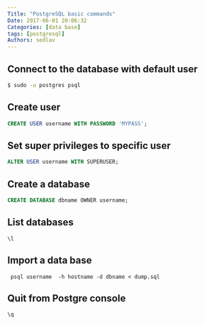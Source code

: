 ```yaml
---
Title: "PostgreSQL basic commands"
Date: 2017-06-01 20:06:32
Categories: [data base]
tags: [postgresql]
Authors: sedlav
---
```


## Connect to the database with default user

```sh
$ sudo -u postgres psql
```

## Create user

```sql
CREATE USER username WITH PASSWORD 'MYPASS';
```

## Set super privileges to specific user

```sql
ALTER USER username WITH SUPERUSER;
```

## Create a database

```sql
CREATE DATABASE dbname OWNER username;
```


## List databases

```
\l
```

## Import a data base

```
 psql username  -h hostname -d dbname < dump.sql
```

## Quit from Postgre console

```
\q
```
